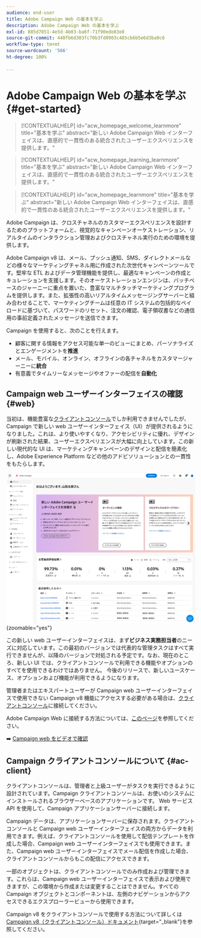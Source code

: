 ```yaml
---
audience: end-user
title: Adobe Campaign Web の基本を学ぶ
description: Adobe Campaign Web の基本を学ぶ
exl-id: 885d7851-4e5d-4b03-ba6f-71f90ede83e8
source-git-commit: 440fb6d303fc70b3fd0903c485cb6b5e6d3ba0c6
workflow-type: tm+mt
source-wordcount: '566'
ht-degree: 100%

---
```


# Adobe Campaign Web の基本を学ぶ {#get-started}

>[!CONTEXTUALHELP]
>id="acw_homepage_welcome_learnmore"
>title="基本を学ぶ"
>abstract="新しい Adobe Campaign Web インターフェイスは、直感的で一貫性のある統合されたユーザーエクスペリエンスを提供します。"

>[!CONTEXTUALHELP]
>id="acw_homepage_learning_learnmore"
>title="基本を学ぶ"
>abstract="新しい Adobe Campaign Web インターフェイスは、直感的で一貫性のある統合されたユーザーエクスペリエンスを提供します。"

>[!CONTEXTUALHELP]
>id="acw_homepage_learnmore"
>title="基本を学ぶ"
>abstract="新しい Adobe Campaign Web インターフェイスは、直感的で一貫性のある統合されたユーザーエクスペリエンスを提供します。"

Adobe Campaign は、クロスチャネルのカスタマーエクスペリエンスを設計するためのプラットフォームと、視覚的なキャンペーンオーケストレーション、リアルタイムのインタラクション管理およびクロスチャネル実行のための環境を提供します。

Adobe Campaign v8 は、メール、プッシュ通知、SMS、ダイレクトメールなどの様々なマーケティングチャネル用に作成された次世代キャンペーンツールです。堅牢な ETL およびデータ管理機能を提供し、最適なキャンペーンの作成とキュレーションを支援します。そのオーケストレーションエンジンは、バッチベースのジャーニーに重点を置いた、豊富なマルチタッチマーケティングプログラムを提供します。また、拡張性の高いリアルタイムメッセージングサーバーと組み合わせることで、マーケティングチームは任意の IT システムの包括的なペイロードに基づいて、パスワードのリセット、注文の確認、電子領収書などの通信用の事前定義されたメッセージを送信できます。

Campaign を使用すると、次のことを行えます。

* 顧客に関する情報をアクセス可能な単一のビューにまとめ、パーソナライズとエンゲージメントを&#x200B;**推進**
* メール、モバイル、オンライン、オフラインの各チャネルをカスタマージャーニーに&#x200B;**統合**
* 有意義でタイムリーなメッセージやオファーの配信を&#x200B;**自動化**

## Campaign web ユーザーインターフェイスの確認 {#web}

当初は、機能豊富な[クライアントコンソール](#ac-client)でしか利用できませんでしたが、Campaign で新しい web ユーザーインターフェイス（UI）が提供されるようになりました。これは、より使いやすくなり、アクセシビリティに優れ、デザインが刷新された結果、ユーザーエクスペリエンスが大幅に向上しています。この新しい現代的な UI は、マーケティングキャンペーンのデザインと配信を簡素化し、Adobe Experience Platform などの他のアドビソリューションとの一貫性をもたらします。

![](assets/home.png){zoomable="yes"}

この新しい web ユーザーインターフェイスは、まず&#x200B;**ビジネス実務担当者**&#x200B;のニーズに対応しています。この最初のバージョンでは代表的な管理タスクはすべて実行できませんが、以降のバージョンで対処される予定です。なお、現在のところ、新しい UI では、クライアントコンソールで利用できる機能やオプションのすべてを使用できるわけではありません。 今後のリリースで、新しいユースケース、オプションおよび機能が利用できるようになります。

管理者またはエキスパートユーザーが Campaign web ユーザーインターフェイスで使用できない Campaign v8 機能にアクセスする必要がある場合は、[クライアントコンソール](#ac-client)に接続してください。

Adobe Campaign Web に接続する方法については、[このページ](connect-to-campaign.md)を参照してください。

➡️ [Campaign web をビデオで確認](#video)

## Campaign クライアントコンソールについて {#ac-client}

クライアントコンソールは、管理者と上級ユーザーがタスクを実行できるように設計されています。Campaign クライアントコンソールは、お使いのシステムにインストールされるブラウザーベースのアプリケーションです。 Web サービス API を使用して、Campaign アプリケーションサーバーに接続します。

Campaign データは、アプリケーションサーバーに保存されます。クライアントコンソールと Campaign web ユーザーインターフェイスの両方からデータを利用できます。例えば、クライアントコンソールを使用して配信テンプレートを作成した場合、Campaign web ユーザーインターフェイスでも使用できます。また、Campaign web ユーザーインターフェイスでメール配信を作成した場合、クライアントコンソールからもこの配信にアクセスできます。

一部のオブジェクトは、クライアントコンソールでのみ作成および管理できます。これらは、Campaign web ユーザーインターフェイスで表示および使用できますが、この環境から作成または変更することはできません。すべての Campaign オブジェクトとコンポーネントは、左側のナビゲーションからアクセスできるエクスプローラービューから使用できます。

Campaign v8 をクライアントコンソールで使用する方法について詳しくは[Campaign v8（クライアントコンソール）ドキュメント](https://experienceleague.adobe.com/docs/campaign/campaign-v8/campaign-home.html?lang=ja){target="_blank"}を参照してください。

<!--
## How-to video {#video}

Learn how to access and navigate the Campaign Web user interface and how to customize the inventory lists. Discover the AI powered Knowledge Assistant.

>[!VIDEO](https://video.tv.adobe.com/v/3427278?quality=12)
-->

<!--
## Get started for marketers and administrators


>[!BEGINTABS]

>[!TAB Get started for Marketers]

**Discover the interface**

The new Adobe Campaign Web interface offers a modern and intuitive user experience to simplify marketing campaign design and delivery. Learn more in this section. [Learn more](user-interface.md)

**Use plans, programs, campaigns**

Adobe Campaign allows you to easily orchestrate your targeted marketing initiatives, using the built-in campaign management capability. With the ability to define a schedule, you can plan the duration and timing of your campaigns to align with strategic objectives and maximize audience engagement. [Learn more](../campaigns/gs-campaigns.md)

**Create and manage profiles and audiences**

A profile is a record stored in the database, serving as a key component to create audiences for deliveries and add personalization data to your content. Learn how to access, manage, and explore profiles using the Campaign Web User Interface in [this page](../audience/gs-audiences-recipients.md).

Audiences are sets of profiles who share similar behaviors and/or characteristics. This collection of people can either be generated, selected, or loaded. Once created, audiences can be leveraged as the target population of your deliveries. Learn how to build and manage audiences, how to select audiences for a delivery, and define control groups. Learn how to build and manage audiences, how to select audiences for a delivery, and define control groups in [this section](../audience/delivery-recipients.md).

**Configure workflows**

With workflows, you can orchestrate the full range of processes and tasks, improve the speed and scale of every aspect of your marketing campaigns, from creating segments and preparing messages to delivery. Plus, you can get your channels in sync with a single, easy-to-use interface for campaign orchestration.

Understand how workflows work and how to create a targeting workflow in this how to video:

>[!VIDEO](https://video.tv.adobe.com/v/3427293?quality=12)

Adobe Campaign Web user interface features a query modeler that simplifies the process of filtering the database based on various criteria. Learn how to use it in [this section](../query/query-modeler-overview.md)

**Work with deliveries**

You can create standalone deliveries from the **Deliveries** left menu, or create deliveries in the context of a workflow, included or not in a campaign. Learn how to create a delivery in [this page](../msg/gs-deliveries.md).

For an accelerated and improved design process, you can create delivery templates to easily reuse custom content and settings across your campaigns. This functionality enables you to standardize the creative look and feel, in order to be quicker in executing and launching campaigns. [Learn more](../msg/delivery-template.md)

Delivery settings are technical delivery parameters that are defined in the delivery template. They can be overloaded for each delivery. These settings are available from the **Settings** button available when editing a delivery or a delivery template.

Adobe Campaign Web dynamic content capabilities allows you to customize your content based on the information you have gathered about your recipients. By utilizing dynamic content, you ensure that your marketing efforts are more relevant, avoiding marketing unwanted or unnecessary products or services. Learn more about dynamic content in [this section](../content/fragments.md).

Once your delivery content has been defined, you can use profiles and test profiles to preview and test it before sending the message. This is a crucial step to ensure that it is accurate but also free of errors both in content and personalization settings.

* **Send email** - Learn how to create an email delivery from scratch, define the audience, design the content, simulate preview, and send a proof.
    Learn how to create your first targeted email. In this use case, you schedule the sending of an email to Silver and Gold loyalty members on a specific date.

    The Email Designer enables you to create captivating, individually tailored emails through an intuitive drag-and-drop interface.

    Learn how to preview email message content and personalization, send test deliveries (proofs) to specific recipients or subscribers for testing and validation, and check the email rendering in popular desktop, mobile and web-based clients.

* **Send SMS** - SMS deliveries provide a practical and efficient way to send text messages to your customers' mobile devices. With this feature, you can create, personalize, and preview text-based messages for effective communication.

* **Send push notifications** - Push notifications are essential for reaching out to your mobile app users, even when they're not actively using your app. They serve various purposes like providing updates, driving specific actions, and notifying about deals.

    Adobe Campaign v8 can send rich push notifications. Parameters and settings depend on the mobile operating system:
    * Android Rich push documentation
    * iOS Rich push documentation

* **Send direct mail** - Direct mail is an offline channel that allows you to produce files to mass deliver personalized letters to your customers such as postcards, flyers, or catalogs. When creating a direct mail delivery, Adobe Campaign automatically generates an extraction file containing all the targeted profiles and selected data, such as postal addresses and profile attributes.<br/>

* **Create landing pages** - Adobe Campaign allows you to create, design, and share landing pages. Landing pages enable you to direct your users to online forms where they can update their data, opt-in/out from receiving your communications, or subscribe to a specific service such as a newsletter.

* **Use reporting** -  Adobe Campaign suite of reporting tools provides valuable insights into the effectiveness of your marketing efforts, allowing you to optimize your campaigns for maximum impact

    Dynamic Reporting provides fully customizable and real-time reports to measure the impact of your marketing activities. It adds access to profile data, enabling demographic analysis by profile dimensions such as gender, city and age in addition to functional email campaign data like opens and clicks.

>[!TAB Get started for Admins]

**Work with the client console** 

* **Install client console** - Learn how to download and install the Adobe Campaign Client Console, create and manage your connections to multiple environments, and verify access to the Adobe Campaign Client console with this tutorial video.

    Learn how to download, install and manage the Adobe Campaign Client Console with this documentation.


* **Discover console client interface** - Learn about the Adobe Campaign V8 user interface and how to navigate the main features with this tutorial video.

    You can access to Adobe Campaign via its client console or its Web user interface. You can also use APIs to manage data and perform tasks in your Campaign platform.

**Understand Campaign general architecture**

Learn about the typical Adobe Campaign solution deployment.

Adobe Campaign is a cross channel marketing solution that automates email, mobile, social and offline campaigns. Adobe Campaign provides a central place to access your customer data and profiles. Use Adobe Campaign to orchestrate consistent experiences to your customers, design, execute, and personalize your marketing across channels, while improving customer experiences on every device and touchpoint.

**Administrate environment**

* **Connect to your environment(s)** -  Once the client console is installed, follow the steps in this documentation to create the connection to the application server.

* **Define permissions** - Adobe Campaign lets you define and manage the rights assigned to users. These permissions are defined by combining operator group permissions, named rights and permissions on folders.

* **Use Campaign control panel** - The Adobe Campaign Control Panel allows Adobe Campaign administrators to monitor key assets and perform administrative tasks, such as managing the SFTP storage by instance, managing GPG keys, or subdomains and certificates.

    Control Panel allows you to set up new connections to your instances by adding IP addresses ranges to the allow list.
    Subdomain configuration allows you to configure a sub-section of your domain (technically a "DNS zone") for use with Adobe Campaign.
    In the Control Panel, you can interact with all SFTP servers that are connected to Campaign instances that you have access to.

* **Use the audit trail** - In Adobe Campaign Web User Interface, the Audit trail feature provides users with full visibility into all modifications made to important entities within your instance, typically those that significantly impact a smooth operation of the instance.

**Set up user interface**

* **Customize campaign UI** - Guidelines for managing user interface settings like lists, units, or data display.

* **Add custom fields** - Custom fields are additional attributes added to the out-of-the-box schemas through the Adobe Campaign console. These custom fields are displayed in various screens, for example the details of a profile or a test profile.

**Set up the branding**

Every company has brand guidelines that define both visual elements and technical details. Adobe Campaign helps you manage these guidelines centrally, so you can present a consistent brand image to your customers in everything you do, from logos in emails to the URLs and domains used in your campaigns.

**Understand data model creation**

Adobe Campaign comes with a pre-defined data model. This section gives some details on the built-in tables of the Adobe Campaign data model and their interaction. Adobe Campaign relies on a Cloud database containing tables that are linked together.

A schema is an XML document associated with a database table. It defines data structure and describes the SQL definition of the table.
When you create or extend a schema, you need to create or modify the associated input forms to make those changes visible to end-users.
An input form lets you edit an instance associated with a data schema from the Adobe Campaign client console. The form is identified by its name and namespace.

**Understand data management**

Use Adobe Campaign workflows to improve the speed and scale of every aspect of your marketing campaigns, from creating segments and preparing messages to delivery.

Campaign helps you add contacts to the Cloud database. You can load a file, schedule and automate multiple contact updates, collect data on the Web, or enter profile information directly into the recipient table.

You can easily export your different reports to PDF or CSV format, which enables you to share, manipulate, or print them.
Quarantine is the way to manage the invalid addresses in deliveries.

**About delivery management**

Campaign Optimization is the Adobe Campaign module which lets you control, filter and monitor the sending of deliveries. To avoid conflicts between campaigns, Adobe Campaign can test various combinations by applying specific constraint rules. This guarantees that the messages sent meet the needs and expectations of customers and company communication policies.

All marketing campaigns are based on a template, which stores main characteristics and capabilities. Campaign comes with a built-in template to create campaigns. This template has all functionalities enabled: Documents, Seed addresses, Approvals, Delivery outlines, etc.

Learn how to setup and manage subscriptions and target subscribers.

**Work with templates**

* **Campaigns** - Campaign templates contain pre-configured settings which can be reused for creating new campaigns. A set of built-in templates is available to help you get started.

* **Delivery** - For an accelerated and improved design process, you can create delivery templates to easily reuse custom content and settings across your campaigns. This functionality enables you to standardize the creative look and feel, in order to be quicker in executing and launching campaigns.

* **Workflows** - Workflow templates contain pre-configured settings and activities which can be reused for creating new workflows. Using a workflow template is a best practice if you need to regularly import files with the same structure.

* **Content blocks** - Learn how created dynamic content blocks and how to use them to personalize the content of your email delivery.

* **Landing pages** - Once you designed your landing page content, you can save it for future reuse.

* **Content fragments** - A content fragment is a reusable component that can be referenced in one or more messages. When modifying a fragment, every content using it is updated.

* **Triggers** - Each event can trigger a personalized message. For this to happen, you need to create a message template to match each event type. Templates contain the necessary information for personalizing the transactional message.


**Use subscription services**

Use Adobe Campaign Web to manage and create your services such as newsletters, and to check the subscriptions or unsubscriptions to these services.

**Configure delivery sending**

External accounts are used by technical processes such as technical workflows or campaign workflows. For example, when setting up a file transfer in a workflow or a data exchange with any other application (Adobe Target, Experience Manager, etc.), you need to select an external account.


**Manage Adobe Campaign integrations**

You can connect your Campaign environment with Adobe Experience Cloud solutions and apps to combine capabilities.<br/>
Adobe Campaign comes with several connectors that allow you to communicate with external applications, connect to database engines, share and synchronize data. These connections are configured by Adobe.

Here are the possible integrations:


**Use transactional messages**

Transactional messaging (Message Center) is a Campaign module designed for managing trigger messages. These notifications are generated from events triggered from information systems, and can be: invoice, order confirmation, shipping confirmation, password change, product unavailability notification, account statement, website account creation, etc.

**Use reporting**

Adobe Campaign provides a set of reporting tools

>[!ENDTABS]

-->